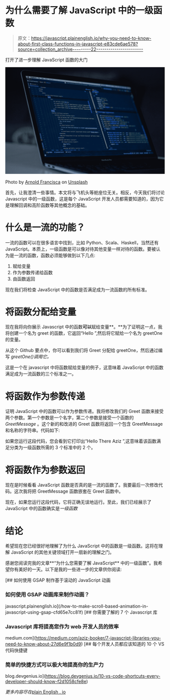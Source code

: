 # 为什么需要了解 JavaScript 中的一级函数

> 原文：<https://javascript.plainenglish.io/why-you-need-to-know-about-first-class-functions-in-javascript-e83cde6ae578?source=collection_archive---------22----------------------->

打开了进一步理解 JavaScript 函数的大门

![](img/bff770c01007e0a315e80937e34602af.png)

Photo by [Arnold Francisca](https://unsplash.com/@clark_fransa?utm_source=medium&utm_medium=referral) on [Unsplash](https://unsplash.com?utm_source=medium&utm_medium=referral)

首先，让我澄清一些事情。本文将与飞机头等舱座位无关。相反，今天我们将讨论 Javascript 中的一级函数，这是每个 JavaScript 开发人员都需要知道的，因为它是理解回调和高阶函数等其他概念的基础。

# 什么是一流的功能？

一流的函数可以在很多语言中找到，比如 Python、Scala、Haskell，当然还有 JavaScript。本质上，一级函数是可以像对待其他变量一样对待的函数。要被认为是一流的函数，函数必须能够做到以下几点:

1.  赋给变量
2.  作为参数传递给函数
3.  由函数返回

现在我们将检查 JavaScript 中的函数是否满足成为一流函数的所有标准。

# 将函数分配给变量

现在我将向你展示 Javascript 中的函数**可以**赋给变量**。**为了证明这一点，我将创建一个名为 greet 的函数，它返回“Hello ”,然后将它赋给一个名为 greetOne 的变量。

从这个 Github 要点中，你可以看到我们将 Greet 分配给 greetOne，然后通过编写 *greetOne()调用它。*

这是一个在 javascript 中将函数赋给变量的例子，这意味着 JavaScript 中的函数满足成为一流函数的三个标准之一。

# 将函数作为参数传递

证明 JavaScript 中的函数可以作为参数传递。我将修改我们的 Greet 函数来接受两个参数。第一个参数是一个名字，第二个参数是接受一个函数的 *GreetMessage* 。这个新的和改进的 Greet 函数将返回一个包含 GreetMessage 和名称的字符串。代码如下:

如果您运行这段代码，您会看到它打印出“Hello There Aziz ”,这意味着该函数满足分类为一级函数所需的 3 个标准中的 2 个。

# 将函数作为参数返回

现在是时候看看 JavaScript 函数是否真的是一流的函数了。我要最后一次修改代码。这次我将把 GreetMessage 函数嵌套在 Greet 函数中。

现在，如果您运行这段代码，它将正确无误地运行。至此，我们已经展示了 JavaScript 中的函数确实是*一级函数*

# 结论

希望现在您已经很好地理解了为什么 JavaScript 中的函数是一级函数。这将在理解 JavaScript 的其他关键领域打开一扇新的理解之门。

感谢您阅读完我的文章**“为什么您需要了解 JavaScript** 中的一级函数”。我希望你有美好的一天。以下是我的一些进一步的文章供你阅读:

[](/how-to-make-scroll-based-animation-in-javascript-using-gsap-cfd65e7cc81f) [## 如何使用 GSAP 制作基于滚动的 JavaScript 动画

### 如何使用 GSAP 动画库来制作动画？

javascript.plainenglish.io](/how-to-make-scroll-based-animation-in-javascript-using-gsap-cfd65e7cc81f) [](https://medium.com/aziz-booker/7-javascript-libraries-you-need-to-know-about-27d6e9f1b0d9) [## 你需要了解的 7 个 Javascript 库

### Javascript 库将提高您作为 web 开发人员的效率

medium.com](https://medium.com/aziz-booker/7-javascript-libraries-you-need-to-know-about-27d6e9f1b0d9) [](https://blog.devgenius.io/10-vs-code-shortcuts-every-developer-should-know-f2d1058cfe8e) [## 每个开发人员都应该知道的 10 个 VS 代码快捷键

### 简单的快捷方式可以极大地提高你的生产力

blog.devgenius.io](https://blog.devgenius.io/10-vs-code-shortcuts-every-developer-should-know-f2d1058cfe8e) 

*更多内容尽在*[plain English . io](http://plainenglish.io/)